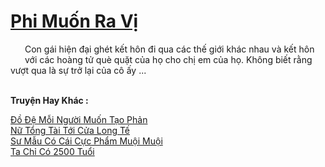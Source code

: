 <a href="https://truyentiki.com/phi-muon-ra-vi.33861/" title="Phi Muốn Ra Vị"><h1>Phi Muốn Ra Vị</h1></a><div style="display:table"><img align="right" style="float: left; padding: 10px;" src="https://truyentiki.com/images/story/200x260/33861.jpg" alt="">Con gái hiện đại ghét kết hôn đi qua các thế giới khác nhau và kết hôn với các hoàng tử què quặt của họ cho chị em của họ. Không biết rằng vượt qua là sự trở lại của cô ấy ...</div><p><br><b>Truyện Hay Khác :</b></p><a href="https://truyentiki.com/do-de-moi-nguoi-muon-tao-phan.33860/" alt="Đồ Đệ Mỗi Người Muốn Tạo Phản">Đồ Đệ Mỗi Người Muốn Tạo Phản</a><br/><a href="https://github.com/nownovels/top500/tree/master/truyenhay/33919/" alt="Nữ Tổng Tài Tới Cửa Long Tế">Nữ Tổng Tài Tới Cửa Long Tế</a><br/><a href="https://www.scoop.it/topic/nownovels/p/4118846059/2020/06/03/truyen-su-mau-co-cai-cuc-pham-muoi-muoi" alt="Sư Mẫu Có Cái Cực Phẩm Muội Muội">Sư Mẫu Có Cái Cực Phẩm Muội Muội</a><br/><a href="https://github.com/nownovels/top500/tree/master/truyenhay/33904/" alt="Ta Chỉ Có 2500 Tuổi">Ta Chỉ Có 2500 Tuổi</a><br/>